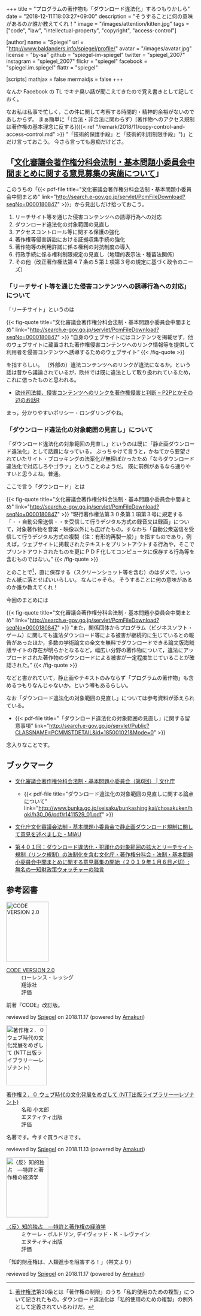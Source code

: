 +++
title = "プログラムの著作物も「ダウンロード違法化」するつもりかしら"
date = "2018-12-11T18:03:27+09:00"
description = "そうすることに何の意味があるのか誰か教えてくれ！"
image = "/images/attention/kitten.jpg"
tags = ["code", "law", "intellectual-property", "copyright", "access-control"]

[author]
  name      = "Spiegel"
  url       = "http://www.baldanders.info/spiegel/profile/"
  avatar    = "/images/avatar.jpg"
  license   = "by-sa"
  github    = "spiegel-im-spiegel"
  twitter   = "spiegel_2007"
  instagram = "spiegel_2007"
  flickr    = "spiegel"
  facebook  = "spiegel.im.spiegel"
  flattr    = "spiegel"

[scripts]
  mathjax = false
  mermaidjs = false
+++

なんか Facebook の TL でキナ臭い話が聞こえてきたので覚え書きとして記しておく。

なお私は私事で忙しく，この件に関して考察する時間的・精神的余裕がないのであしからず。
まぁ簡単に「（合法・非合法に関わらず）[著作物へのアクセス規制は著作権の基本理念に反する]({{< ref "/remark/2018/11/copy-control-and-access-control.md" >}} "「技術的保護手段」と「技術的利用制限手段」")」とだけ言っておこう。
今さら言っても愚痴だけどさ。

## 「[文化審議会著作権分科会法制・基本問題小委員会中間まとめに関する意見募集の実施について](http://search.e-gov.go.jp/servlet/Public?CLASSNAME=PCMMSTDETAIL&id=185001021&Mode=0)」

このうちの「{{< pdf-file title="文化審議会著作権分科会法制・基本問題小委員会中間まとめ" link="http://search.e-gov.go.jp/servlet/PcmFileDownload?seqNo=0000180847" >}}」から見出しだけ拾っておこう。

1. リーチサイト等を通じた侵害コンテンツへの誘導行為への対応
2. ダウンロード違法化の対象範囲の見直し
3. アクセスコントロール等に関する保護の強化
4. 著作権等侵害訴訟における証拠収集手続の強化
5. 著作物等の利用許諾に係る権利の対抗制度の導入
6. 行政手続に係る権利制限規定の見直し（地理的表示法・種苗法関係）
7. その他（改正著作権法第４７条の５第１項第３号の規定に基づく政令のニーズ）

### 「リーチサイト等を通じた侵害コンテンツへの誘導行為への対応」について

「リーチサイト」というのは

{{< fig-quote title="文化審議会著作権分科会法制・基本問題小委員会中間まとめ" link="http://search.e-gov.go.jp/servlet/PcmFileDownload?seqNo=0000180847" >}}
<q>自身のウェブサイトにはコンテンツを掲載せず，他のウェブサイトに蔵置された著作権侵害コンテンツへのリンク情報等を提供して利用者を侵害コンテンツへ誘導するためのウェブサイト</q>
{{< /fig-quote >}}

を指すらしい。
（外部の）違法コンテンツへのリンクが違法になるか，という話は昔から議論されているが，欧州では既に違法として取り扱われているため，これに倣ったものと思われる。

- [欧州司法裁、侵害コンテンツへのリンクを著作権侵害と判断 – P2Pとかその辺のお話R](https://p2ptk.org/copyright/553)

まっ，分かりやすいポリシー・ロンダリングやね。

### 「ダウンロード違法化の対象範囲の見直し」について

「ダウンロード違法化の対象範囲の見直し」というのは既に「静止画ダウンロード違法化」として話題になっている。
ぶっちゃけて言うと，かねてから要望されていたサイト・ブロッキングの法案化が無理ぽかったため「ならダウンロード違法化で対応しろやゴラァ」ということのようだ。
既に前例があるなら通りやすいと思うよね，普通。

ここで言う「ダウンロード」とは

{{< fig-quote title="文化審議会著作権分科会法制・基本問題小委員会中間まとめ" link="http://search.e-gov.go.jp/servlet/PcmFileDownload?seqNo=0000180847" >}}
<q>現行著作権法第３０条第１項第３号に規定する「・・自動公衆送信・・を受信して行うデジタル方式の録音又は録画」について，対象著作物を音楽・映像以外にも広げたもの，すなわち「自動公衆送信を受信して行うデジタル方式の複製（注：有形的再製一般）」を指すものであり，例えば，ウェブサイトに掲載されたテキストをプリントアウトする行為や，そこでプリントアウトされたものを更にＰＤＦ化してコンピュータに保存する行為等を含むものではない。</q>
{{< /fig-quote >}}

とのことで[^cl1]，直に保存する（スクリーンショット等を含む）のはダメで，いったん紙に落とせばいいらしい。
なんじゃそら。
そうすることに何の意味があるのか誰か教えてくれ！

[^cl1]: [著作権法]第30条とは「著作権の制限」のうち「私的使用のための複製」について記されたもの。ダウンロード違法化は「私的使用のための複製」の例外として定義されているわけだ。

今回のまとめには

{{< fig-quote title="文化審議会著作権分科会法制・基本問題小委員会中間まとめ" link="http://search.e-gov.go.jp/servlet/PcmFileDownload?seqNo=0000180847" >}}
<q>また，関係団体からプログラム（ビジネスソフト・ゲーム）に関しても違法ダウンロード等による被害が継続的に生じているとの報告があったほか，多数の学術論文の全文を無料でダウンロードできる論文版海賊版サイトの存在が明らかとなるなど，幅広い分野の著作物について，違法にアップロードされた著作物のダウンロードによる被害が一定程度生じていることが確認された。</q>
{{< /fig-quote >}}

などと書かれていて，静止画やテキストのみならず「プログラムの著作物」も含めるつもりなんじゃないか，という噂もあるらしい。

なお「ダウンロード違法化の対象範囲の見直し」については参考資料が添えられている。

- {{< pdf-file title="「ダウンロード違法化の対象範囲の見直し」に関する留意事項" link="http://search.e-gov.go.jp/servlet/Public?CLASSNAME=PCMMSTDETAIL&id=185001021&Mode=0" >}}

念入りなことです。

## ブックマーク

- [文化審議会著作権分科会法制・基本問題小委員会（第6回） | 文化庁](http://www.bunka.go.jp/seisaku/bunkashingikai/chosakuken/hoki/h30_06/)
    - {{< pdf-file title="ダウンロード違法化の対象範囲の見直しに関する論点について" link="http://www.bunka.go.jp/seisaku/bunkashingikai/chosakuken/hoki/h30_06/pdf/r1411529_01.pdf" >}}

- [文化庁文化審議会法制・基本問題小委員会で静止画ダウンロード規制に関して意見を述べました - MIAU](https://miau.jp/ja/880)
- [第４０１回：ダウンロード違法化・犯罪化の対象範囲の拡大とリーチサイト規制（リンク規制）の法制化を含む文化庁・著作権分科会・法制・基本問題小委員会中間まとめに関する意見募集の開始（２０１９年１月６日〆切）: 無名の一知財政策ウォッチャーの独言](http://fr-toen.cocolog-nifty.com/blog/2018/12/post-ef1a.html)

[著作権法]: http://elaws.e-gov.go.jp/search/elawsSearch/elaws_search/lsg0500/detail?lawId=345AC0000000048 "著作権法"

## 参考図書

<div class="hreview">
  <div class="photo"><a class="item url" href="https://www.amazon.co.jp/exec/obidos/ASIN/B01CYDGUV8/baldandersinf-22"><img src="https://images-fe.ssl-images-amazon.com/images/I/31Q2jh%2B5SgL._SL160_.jpg" width="113" height="160" alt="CODE VERSION 2.0"></a></div>
  <dl class="fn">
    <dt><a href="https://www.amazon.co.jp/exec/obidos/ASIN/B01CYDGUV8/baldandersinf-22">CODE VERSION 2.0</a></dt>
    <dd>ローレンス・レッシグ</dd>
    <dd>翔泳社</dd>
    <dd>評価&nbsp;<span class="fa-sm" style="color:goldenrod;">
      <i class="fas fa-star"></i>
      <i class="fas fa-star"></i>
      <i class="fas fa-star"></i>
      <i class="fas fa-star"></i>
      <i class="far fa-star"></i>
    </span></dd>
  </dl>
  <p class="description">前著『CODE』改訂版。</p>
  <p class="powered-by" >reviewed by <a href='#maker' class='reviewer'>Spiegel</a> on <abbr class="dtreviewed">2018.11.17</abbr> (powered by <a href="https://dadadadone.com/amakuri/" >Amakuri</a>)</p>
</div>

<div class="hreview">
  <div class="photo"><a class="item url" href="https://www.amazon.co.jp/exec/obidos/ASIN/4757102852/baldandersinf-22"><img src="https://images-fe.ssl-images-amazon.com/images/I/41YkbcP5IyL._SL160_.jpg" width="108" height="160" alt="著作権２．０ ウェブ時代の文化発展をめざして (NTT出版ライブラリー―レゾナント)"></a></div>
  <dl class="fn">
    <dt><a href="https://www.amazon.co.jp/exec/obidos/ASIN/4757102852/baldandersinf-22">著作権２．０ ウェブ時代の文化発展をめざして (NTT出版ライブラリー―レゾナント)</a></dt>
    <dd>名和 小太郎</dd>
    <dd>エヌティティ出版</dd>
    <dd>評価&nbsp;<span class="fa-sm" style="color:goldenrod;">
      <i class="fas fa-star"></i>
      <i class="fas fa-star"></i>
      <i class="fas fa-star"></i>
      <i class="fas fa-star"></i>
      <i class="fas fa-star"></i>
    </span></dd>
  </dl>
  <p class="description">名著です。今すぐ買うべきです。</p>
  <p class="powered-by" >reviewed by <a href='#maker' class='reviewer'>Spiegel</a> on <abbr class="dtreviewed">2018.11.13</abbr> (powered by <a href="https://dadadadone.com/amakuri/" >Amakuri</a>)</p>
</div>

<div class="hreview">
  <div class="photo"><a class="item url" href="https://www.amazon.co.jp/exec/obidos/ASIN/4757122349/baldandersinf-22"><img src="https://images-fe.ssl-images-amazon.com/images/I/51ftPU2g7FL._SL160_.jpg" width="112" height="160" alt="〈反〉知的独占　―特許と著作権の経済学"></a></div>
  <dl class="fn">
    <dt><a href="https://www.amazon.co.jp/exec/obidos/ASIN/4757122349/baldandersinf-22">〈反〉知的独占　―特許と著作権の経済学</a></dt>
    <dd>ミケーレ・ボルドリン, デイヴィッド・Ｋ・レヴァイン</dd>
    <dd>エヌティティ出版</dd>
    <dd>評価&nbsp;<span class="fa-sm" style="color:goldenrod;">
      <i class="fas fa-star"></i>
      <i class="fas fa-star"></i>
      <i class="fas fa-star"></i>
      <i class="fas fa-star"></i>
      <i class="far fa-star"></i>
    </span></dd>
  </dl>
  <p class="description">「知的財産権は、人類進歩を阻害する！」（帯文より）</p>
  <p class="powered-by" >reviewed by <a href='#maker' class='reviewer'>Spiegel</a> on <abbr class="dtreviewed">2018.11.17</abbr> (powered by <a href="https://dadadadone.com/amakuri/" >Amakuri</a>)</p>
</div>
